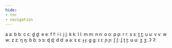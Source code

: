 ```yaml
---
hide:
- toc
- navigation
---
```

a
aː
b
bː
c
cː
d̪
d̪ː
e
eː
f
fː
i
iː
j
jː
k
kː
l
lː
m
mː
n
nː
o
oː
p
pː
r
rː
s
sː
t̪
t̪ː
u
uː
v
vː
w
wː
z
zː
ŋ
ŋː
ɓ
ɓː
ɔ
ɔː
ɖ
ɖː
ɗ
ɗː
ə
əː
ɛ
ɛː
ɟ
ɟː
ɡ
ɡː
ɪ
ɪː
ɲ
ɲː
ʃ
ʃː
ʄ
ʈ
ʈː
ʊ
ʊː
ʒ
ʒː
ʔ
ʔː
